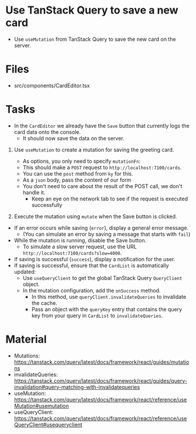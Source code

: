 # Use TanStack Query to save a new card
- Use `useMutation` from TanStack Query to save the new card on the server.

# Files

- src/components/CardEditor.tsx

# Tasks

- In the `CardEditor` we already have the `Save` button that currently logs the card data onto the console.
  - It should now save the data on the server.
1. Use `useMutation` to create a mutation for saving the greeting card.
   - As options, you only need to specify `mutationFn`:
   - This should make a `POST` request to `http://localhost:7100/cards`.
   - You can use the `post` method from `ky` for this.
   - As a `json` body, pass the content of our form
   - You don't need to care about the result of the POST call, we don't handle it.
     - Keep an eye on the network tab to see if the request is executed successfully

2. Execute the mutation using `mutate` when the Save button is clicked.
- If an error occurs while saving (`error`), display a general error message.
    - (You can simulate an error by saving a message that starts with `fail`)
- While the mutation is running, disable the Save button.
    - To simulate a slow server request, use the URL `http://localhost:7100/cards?slow=4000`.
- If saving is successful (`success`), display a notification for the user.
- If saving is successful, ensure that the `CardList` is automatically updated:
  - Use `useQueryClient` to get the global TanStack Query `QueryClient` object.
  - In the mutation configuration, add the `onSuccess` method.
    - In this method, use `queryClient.invalidateQueries` to invalidate the cache.
    - Pass an object with the `queryKey` entry that contains the query key from your query in `CardList` to `invalidateQueries`.

# Material

- Mutations: https://tanstack.com/query/latest/docs/framework/react/guides/mutations
- invalidateQueries: https://tanstack.com/query/latest/docs/framework/react/guides/query-invalidation#query-matching-with-invalidatequeries
- useMutation: https://tanstack.com/query/latest/docs/framework/react/reference/useMutation#usemutation
- useQueryClient: https://tanstack.com/query/latest/docs/framework/react/reference/useQueryClient#usequeryclient
